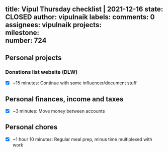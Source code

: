 title:	Vipul Thursday checklist | 2021-12-16
state:	CLOSED
author:	vipulnaik
labels:	
comments:	0
assignees:	vipulnaik
projects:	
milestone:	
number:	724
--
## Personal projects

### Donations list website (DLW)

- [x] ~15 minutes: Continue with some influencer/document stuff

## Personal finances, income and taxes

- [x] ~3 minutes: Move money between accounts

## Personal chores

- [x] ~1 hour 10 minutes: Regular meal prep, minus time multiplexed with work
